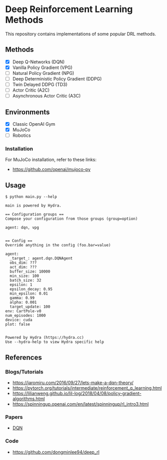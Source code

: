# Deep Reinforcement Learning Methods

This repository contains implementations of some popular DRL methods.

## Methods

- [x] Deep Q-Networks (DQN)
- [x] Vanilla Policy Gradient (VPG)
- [ ] Natural Policy Gradient (NPG)
- [ ] Deep Deterministic Policy Gradient (DDPG)
- [ ] Twin Delayed DDPG (TD3)
- [ ] Actor Critic (A2C)
- [ ] Asynchronous Actor Critic (A3C)

## Environments

- [x] Classic OpenAI Gym
- [x] MuJoCo
- [ ] Robotics

### Installation

For MuJoCo installation, refer to these links:

- https://github.com/openai/mujoco-py

## Usage

```shell
$ python main.py --help

main is powered by Hydra.

== Configuration groups ==
Compose your configuration from those groups (group=option)

agent: dqn, vpg


== Config ==
Override anything in the config (foo.bar=value)

agent:
  _target_: agent.dqn.DQNAgent
  obs_dim: ???
  act_dim: ???
  buffer_size: 10000
  min_size: 100
  batch_size: 32
  epsilon: 1
  epsilon_decay: 0.95
  min_epsilon: 0.01
  gamma: 0.99
  alpha: 0.001
  target_update: 100
env: CartPole-v0
num_episodes: 1000
device: cuda
plot: false


Powered by Hydra (https://hydra.cc)
Use --hydra-help to view Hydra specific help
```

## References

### Blogs/Tutorials

- https://jaromiru.com/2016/09/27/lets-make-a-dqn-theory/
- https://pytorch.org/tutorials/intermediate/reinforcement_q_learning.html
- https://lilianweng.github.io/lil-log/2018/04/08/policy-gradient-algorithms.html
- https://spinningup.openai.com/en/latest/spinningup/rl_intro3.html

### Papers

- [DQN](https://storage.googleapis.com/deepmind-media/dqn/DQNNaturePaper.pdf)

### Code

- https://github.com/dongminlee94/deep_rl
